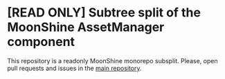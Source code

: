 # [READ ONLY] Subtree split of the MoonShine AssetManager component

This repository is a readonly MoonShine monorepo subsplit.
Please, open pull requests and issues in the [main repository](https://github.com/moonshine-software/moonshine).
